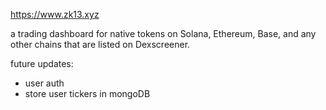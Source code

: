 https://www.zk13.xyz

a trading dashboard for native tokens on Solana, Ethereum, Base, and any other chains that are listed on Dexscreener.

future updates:

- user auth
- store user tickers in mongoDB
